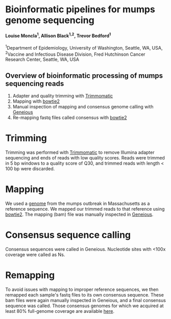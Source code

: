 # Bioinformatic pipelines for mumps genome sequencing

#### Louise Moncla<sup>1</sup>, Allison Black<sup>1,2</sup>, Trevor Bedford<sup>1

<sup>1</sup>Department of Epidemiology, University of Washington, Seattle, WA, USA, <sup>2</sup>Vaccine and Infectious Disease Division, Fred Hutchinson Cancer Research Center, Seattle, WA, USA


## Overview of bioinformatic processing of mumps sequencing reads 
1. Adapter and quality trimming with [Trimmomatic](http://www.usadellab.org/cms/?page=trimmomatic )
2. Mapping with [bowtie2](http://bowtie-bio.sourceforge.net/bowtie2/index.shtml)
3. Manual inspection of mapping and consensus genome calling with [Geneious](https://www.geneious.com/) 
4. Re-mapping fastq files called consensus with [bowtie2](http://bowtie-bio.sourceforge.net/bowtie2/index.shtml)


# Trimming
Trimming was performed with [Trimmomatic](http://www.usadellab.org/cms/?page=trimmomatic ) to remove Illumina adapter sequencing and ends of reads with low quality scores. Reads were trimmed in 5 bp windows to a quality score of Q30, and trimmed reads with length < 100 bp were discarded. 

# Mapping 
We used a [genome](https://www.ncbi.nlm.nih.gov/nuccore/MF965301) from the mumps outbreak in Massachusetts as a reference sequence. We mapped our trimmed reads to that reference using [bowtie2](http://bowtie-bio.sourceforge.net/bowtie2/index.shtml). The mapping (bam) file was manually inspected in [Geneious](https://www.geneious.com/). 

# Consensus sequence calling
Consensus sequences were called in Geneious. Nucleotide sites with <100x coverage were called as Ns. 

# Remapping
To avoid issues with mapping to improper reference sequences, we then remapped each sample's fastq files to its own consensus sequence. These bam files were again manually inspected in Geneious, and a final consensus sequence was called. Those consensus genomes for which we acquired at least 80% full-genome coverage are available [here](). 



